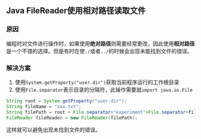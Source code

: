 ## Java FileReader使用相对路径读取文件

### 原因

编程时对文件进行操作时，如果使用**绝对路径**则需要经常更改，因此使用**相对路径**是一个不错的选择。但是有时在使`./`或者`../`的时候会出现未能找到文件的错误。

### 解决方案

1. 使用`System.getProperty("user.dir")`获取当前程序运行的工作根目录
2. 使用`File.separator`表示目录的分隔符，此操作需要就`import java.io.File`

``````Java
String root = System.getProperty("user.dir");
String fileName = "xxx.txt";
String filePath = root + File.separator+"experiment"+File.separator+fileName;
FileReader fileReader = new FileReader(filePath);
``````

这样就可以避免出现未找到文件的错误。